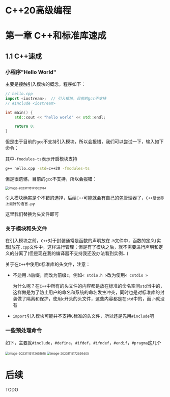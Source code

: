 # C++20高级编程

# 第一章 C++和标准库速成

## 1.1 C++速成

### 小程序"Hello World"

主要是接触引入模块的概念，程序如下：

~~~cpp
// hello.cpp
import <iostream>;  // 引入模块，目前的gcc不支持
// #include <iostream>

int main() {
    std::cout << "hello world" << std::endl;

    return 0;
}
~~~

但是由于目前的`gcc`不支持引入模块，所以会报错，我们可以尝试一下，输入如下命令：

其中`-fmodules-ts`表示开启模块支持

~~~bash
g++ hello.cpp -std=c++20 -fmodules-ts
~~~

但是很遗憾，目前的`gcc`不支持，所以会报错：

<img src="https://img-blog.csdnimg.cn/7e145353982549c79732e0c63076d167.png" alt="image-20231115171602184" style="zoom: 67%;" />

引入模块确实是个不错的选择，后续`C++`可能就会有自己的包管理器了，`C++是世界上最好的语言.py`

这里我们替换为头文件即可

### 关于模块和头文件

在引入模块之前，`C++`对于封装通常是函数的声明放在`.h`文件中，函数的定义(实现)放在`.cpp`文件中，这样进行管理；但是有了模块之后，就不需要进行声明和定义的分离了(但是现在我的编译器不支持我还没办法看到实例...)

关于在`C++`中使用`C`标准库的头文件，注意：

- 不适用`.h`后缀，而改为前缀`c`，例如`< stdio.h >`改为使用`< cstdio >`

  为什么呢？在`C++`中所有的头文件的内容都是放在标准的命名空间`std`当中的，这样做是为了防止用户的命名和系统的命名发生冲突，同时也是对标准库的封装做了隔离和保护，使用`c`开头的头文件，这些内容都是在`std`中的，而`.h`就没有

- `import`引入模块可能并不支持`C`标准的头文件，所以还是先用`#include`吧

### 一些预处理命令

如下，主要就`#include`，`#define`，`#ifdef`，`#ifndef`，`#endif`，`#pragma`这几个

<img src="https://img-blog.csdnimg.cn/8c93a2970c584229b8c4ea5c34166dcb.png" alt="image-20231115172651618" style="zoom:67%;" />

<img src="https://img-blog.csdnimg.cn/8c894f00ddc147028c73f2eda2e6f554.png" alt="image-20231115172659405" style="zoom:67%;" />

# 后续

TODO

